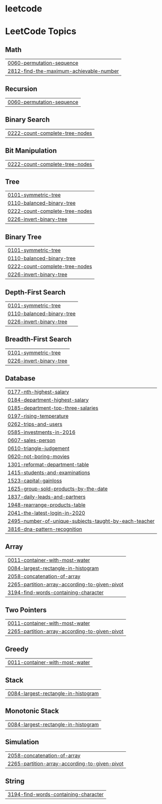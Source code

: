 # leetcode
<!---LeetCode Topics Start-->
# LeetCode Topics
## Math
|  |
| ------- |
| [0060-permutation-sequence](https://github.com/boopathy0204/leetcode/tree/master/0060-permutation-sequence) |
| [2812-find-the-maximum-achievable-number](https://github.com/boopathy0204/leetcode/tree/master/2812-find-the-maximum-achievable-number) |
## Recursion
|  |
| ------- |
| [0060-permutation-sequence](https://github.com/boopathy0204/leetcode/tree/master/0060-permutation-sequence) |
## Binary Search
|  |
| ------- |
| [0222-count-complete-tree-nodes](https://github.com/boopathy0204/leetcode/tree/master/0222-count-complete-tree-nodes) |
## Bit Manipulation
|  |
| ------- |
| [0222-count-complete-tree-nodes](https://github.com/boopathy0204/leetcode/tree/master/0222-count-complete-tree-nodes) |
## Tree
|  |
| ------- |
| [0101-symmetric-tree](https://github.com/boopathy0204/leetcode/tree/master/0101-symmetric-tree) |
| [0110-balanced-binary-tree](https://github.com/boopathy0204/leetcode/tree/master/0110-balanced-binary-tree) |
| [0222-count-complete-tree-nodes](https://github.com/boopathy0204/leetcode/tree/master/0222-count-complete-tree-nodes) |
| [0226-invert-binary-tree](https://github.com/boopathy0204/leetcode/tree/master/0226-invert-binary-tree) |
## Binary Tree
|  |
| ------- |
| [0101-symmetric-tree](https://github.com/boopathy0204/leetcode/tree/master/0101-symmetric-tree) |
| [0110-balanced-binary-tree](https://github.com/boopathy0204/leetcode/tree/master/0110-balanced-binary-tree) |
| [0222-count-complete-tree-nodes](https://github.com/boopathy0204/leetcode/tree/master/0222-count-complete-tree-nodes) |
| [0226-invert-binary-tree](https://github.com/boopathy0204/leetcode/tree/master/0226-invert-binary-tree) |
## Depth-First Search
|  |
| ------- |
| [0101-symmetric-tree](https://github.com/boopathy0204/leetcode/tree/master/0101-symmetric-tree) |
| [0110-balanced-binary-tree](https://github.com/boopathy0204/leetcode/tree/master/0110-balanced-binary-tree) |
| [0226-invert-binary-tree](https://github.com/boopathy0204/leetcode/tree/master/0226-invert-binary-tree) |
## Breadth-First Search
|  |
| ------- |
| [0101-symmetric-tree](https://github.com/boopathy0204/leetcode/tree/master/0101-symmetric-tree) |
| [0226-invert-binary-tree](https://github.com/boopathy0204/leetcode/tree/master/0226-invert-binary-tree) |
## Database
|  |
| ------- |
| [0177-nth-highest-salary](https://github.com/boopathy0204/leetcode/tree/master/0177-nth-highest-salary) |
| [0184-department-highest-salary](https://github.com/boopathy0204/leetcode/tree/master/0184-department-highest-salary) |
| [0185-department-top-three-salaries](https://github.com/boopathy0204/leetcode/tree/master/0185-department-top-three-salaries) |
| [0197-rising-temperature](https://github.com/boopathy0204/leetcode/tree/master/0197-rising-temperature) |
| [0262-trips-and-users](https://github.com/boopathy0204/leetcode/tree/master/0262-trips-and-users) |
| [0585-investments-in-2016](https://github.com/boopathy0204/leetcode/tree/master/0585-investments-in-2016) |
| [0607-sales-person](https://github.com/boopathy0204/leetcode/tree/master/0607-sales-person) |
| [0610-triangle-judgement](https://github.com/boopathy0204/leetcode/tree/master/0610-triangle-judgement) |
| [0620-not-boring-movies](https://github.com/boopathy0204/leetcode/tree/master/0620-not-boring-movies) |
| [1301-reformat-department-table](https://github.com/boopathy0204/leetcode/tree/master/1301-reformat-department-table) |
| [1415-students-and-examinations](https://github.com/boopathy0204/leetcode/tree/master/1415-students-and-examinations) |
| [1523-capital-gainloss](https://github.com/boopathy0204/leetcode/tree/master/1523-capital-gainloss) |
| [1625-group-sold-products-by-the-date](https://github.com/boopathy0204/leetcode/tree/master/1625-group-sold-products-by-the-date) |
| [1837-daily-leads-and-partners](https://github.com/boopathy0204/leetcode/tree/master/1837-daily-leads-and-partners) |
| [1948-rearrange-products-table](https://github.com/boopathy0204/leetcode/tree/master/1948-rearrange-products-table) |
| [2041-the-latest-login-in-2020](https://github.com/boopathy0204/leetcode/tree/master/2041-the-latest-login-in-2020) |
| [2495-number-of-unique-subjects-taught-by-each-teacher](https://github.com/boopathy0204/leetcode/tree/master/2495-number-of-unique-subjects-taught-by-each-teacher) |
| [3816-dna-pattern-recognition](https://github.com/boopathy0204/leetcode/tree/master/3816-dna-pattern-recognition) |
## Array
|  |
| ------- |
| [0011-container-with-most-water](https://github.com/boopathy0204/leetcode/tree/master/0011-container-with-most-water) |
| [0084-largest-rectangle-in-histogram](https://github.com/boopathy0204/leetcode/tree/master/0084-largest-rectangle-in-histogram) |
| [2058-concatenation-of-array](https://github.com/boopathy0204/leetcode/tree/master/2058-concatenation-of-array) |
| [2265-partition-array-according-to-given-pivot](https://github.com/boopathy0204/leetcode/tree/master/2265-partition-array-according-to-given-pivot) |
| [3194-find-words-containing-character](https://github.com/boopathy0204/leetcode/tree/master/3194-find-words-containing-character) |
## Two Pointers
|  |
| ------- |
| [0011-container-with-most-water](https://github.com/boopathy0204/leetcode/tree/master/0011-container-with-most-water) |
| [2265-partition-array-according-to-given-pivot](https://github.com/boopathy0204/leetcode/tree/master/2265-partition-array-according-to-given-pivot) |
## Greedy
|  |
| ------- |
| [0011-container-with-most-water](https://github.com/boopathy0204/leetcode/tree/master/0011-container-with-most-water) |
## Stack
|  |
| ------- |
| [0084-largest-rectangle-in-histogram](https://github.com/boopathy0204/leetcode/tree/master/0084-largest-rectangle-in-histogram) |
## Monotonic Stack
|  |
| ------- |
| [0084-largest-rectangle-in-histogram](https://github.com/boopathy0204/leetcode/tree/master/0084-largest-rectangle-in-histogram) |
## Simulation
|  |
| ------- |
| [2058-concatenation-of-array](https://github.com/boopathy0204/leetcode/tree/master/2058-concatenation-of-array) |
| [2265-partition-array-according-to-given-pivot](https://github.com/boopathy0204/leetcode/tree/master/2265-partition-array-according-to-given-pivot) |
## String
|  |
| ------- |
| [3194-find-words-containing-character](https://github.com/boopathy0204/leetcode/tree/master/3194-find-words-containing-character) |
<!---LeetCode Topics End-->